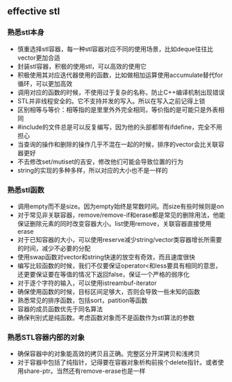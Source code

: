 ## effective stl

### 熟悉stl本身

- 慎重选择stl容器，每一种stl容器对应不同的使用场景，比如deque<bool>往往比vector<bool>更加合适
- 封装stl容器，积极的使用stl，可以高效的使用它
- 积极使用其对应迭代器使用的函数，比如做相加运算使用accumulate替代for循环，可以更加高效
- 调用对应的函数的时候，不使用过于复杂的名称，防止C++编译机制出现错误
- STL并非线程安全的。它不支持并发的写入。所以在写入之前记得上锁
- 区别相等与等价：相等指的是里里外外完全相同，等价指的是可能只是外表相同
- #include的文件总是可以反复编写，因为他的头部都带有ifdefine，完全不用担心
- 当查询的操作和删除的操作几乎不混在一起的时候，排序的vector会比关联容器更好
- 不去修改set/mutiset的吉安，修改他们可能会导致位置的行为
- string的实现的多种多样，所以对应的大小也不是一样的

### 熟悉stl函数

- 调用empty而不是size。因为empty始终是常数时间。而size有些时候则是on
- 对于常见非关联容器，remove/remove-if和erase都是常见的删除用法，他能保证删除元素的同时改变容器大小。list使用remove，关联容器直接使用erase
- 对于已知容器的大小，可以使用reserve减少string/vector类容器增长所需要的时间，减少不必要的分配
- 使用swap函数对vector和string快速的放空有奇效，而且速度很快
- 编写比较函数的时候，我们不仅要保证operator<和less<T>要具有相同的意思，还更要保证要在等值的情况下返回false，保证一个严格的弱序化
- 对于逐个字符的输入，可以使用istreambuf-iterator
- 确保使用函数的时候，目标区间足够大，否则会导致一些未知的函数
- 熟悉常见的排序函数，包括sort，patition等函数
- 容器的成员函数优先于同名算法
- 确保判别式是纯函数。考虑函数对象而不是函数作为stl算法的参数

### 熟悉STL容器内部的对象

- 确保容器中的对象能高效的拷贝且正确。完整区分开深拷贝和浅拷贝
- 对于容器中包括了纯指针，记得要在容器对象析构前挨个delete指针。或者使用share-ptr。当然还有remove-erase也是一样

